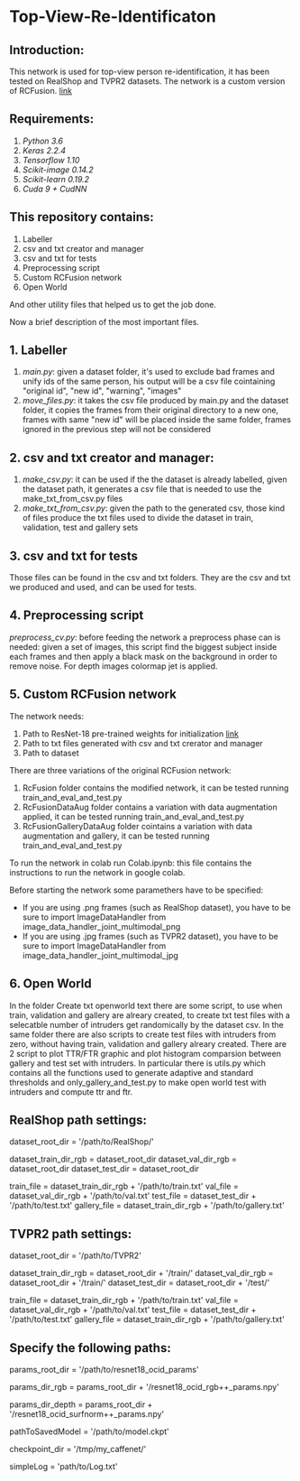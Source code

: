 # Top-View-Re-Identificaton

## Introduction:

This network is used for top-view person re-identification, it has been tested on RealShop and TVPR2 datasets. The network is a custom version of RCFusion. [link](https://github.com/MRLoghmani/rcfusion)

## Requirements:

1. *Python 3.6*
2. *Keras 2.2.4*
3. *Tensorflow 1.10*
4. *Scikit-image 0.14.2*
5. *Scikit-learn 0.19.2*
6. *Cuda 9 + CudNN*

## This repository contains:
 
1. Labeller
2. csv and txt creator and manager
3. csv and txt for tests
4. Preprocessing script
5. Custom RCFusion network
6. Open World

And other utility files that helped us to get the job done.

Now a brief description of the most important files.

## 1. Labeller

1. *main.py*: given a dataset folder, it's used to exclude bad frames and unify ids of the same person, his output will be a csv file cointaining "original id", "new id", "warning", "images"
2. *move_files.py*: it takes the csv file produced by main.py and the dataset folder, it copies the frames from their original directory to a new one, frames with same "new id" will be placed inside the same folder, frames ignored in the previous step will not be considered

## 2. csv and txt creator and manager:

1. *make_csv.py*: it can be used if the the dataset is already labelled, given the dataset path, it generates a csv file that is needed to use the make_txt_from_csv.py files
3. *make_txt_from_csv.py*: given the path to the generated csv, those kind of files produce the txt files used to divide the dataset in train, validation, test and gallery sets

## 3. csv and txt for tests

Those files can be found in the csv and txt folders. They are the csv and txt we produced and used, and can be used for tests.

## 4. Preprocessing script

*preprocess_cv.py*: before feeding the network a preprocess phase can is needed: given a set of images, this script find the biggest subject inside each frames and then apply a black mask on the background in order to remove noise. For depth images colormap jet is applied. 

## 5. Custom RCFusion network

The network needs:
1. Path to ResNet-18 pre-trained weights for initialization [link](https://data.acin.tuwien.ac.at/index.php/s/RueHQUbs2JtoHeJ)
2. Path to txt files generated with csv and txt crerator and manager
3. Path to dataset

There are three variations of the original RCFusion network: 
1. RcFusion folder contains the modified network, it can be tested running train_and_eval_and_test.py
2. RcFusionDataAug folder contains a variation with data augmentation applied, it can be tested running train_and_eval_and_test.py
3. RcFusionGalleryDataAug folder cointains a variation with data augmentation and gallery, it can be tested running train_and_eval_and_test.py

To run the network in colab run Colab.ipynb: this file contains the instructions to run the network in google colab.

Before starting the network some paramethers have to be specified:
- If you are using .png frames (such as RealShop dataset), you have to be sure to import ImageDataHandler from image_data_handler_joint_multimodal_png
- If you are using .jpg frames (such as TVPR2 dataset), you have to be sure to import ImageDataHandler from image_data_handler_joint_multimodal_jpg

## 6. Open World
In the folder Create txt openworld text there are some script, to use when train, validation and gallery are alreary created, to create txt test files with a selecatble number of intruders get randomically by the dataset csv.
In the same folder there are also scripts to create test files with intruders from zero, without having train, validation and gallery alreary created.
There are 2 script to plot TTR/FTR graphic and plot histogram comparsion between gallery and test set with intruders.
In particular there is utils.py which contains all the functions used to generate adaptive and standard thresholds and only_gallery_and_test.py to make open world test with intruders and compute ttr and ftr.


## RealShop path settings:

dataset_root_dir = '/path/to/RealShop/'

dataset_train_dir_rgb = dataset_root_dir
dataset_val_dir_rgb = dataset_root_dir
dataset_test_dir = dataset_root_dir

train_file = dataset_train_dir_rgb + '/path/to/train.txt'
val_file = dataset_val_dir_rgb + '/path/to/val.txt'
test_file = dataset_test_dir + '/path/to/test.txt'
gallery_file = dataset_train_dir_rgb + '/path/to/gallery.txt'

## TVPR2 path settings:

dataset_root_dir = '/path/to/TVPR2'

dataset_train_dir_rgb = dataset_root_dir + '/train/'
dataset_val_dir_rgb = dataset_root_dir + '/train/'
dataset_test_dir = dataset_root_dir + '/test/'

train_file = dataset_train_dir_rgb + '/path/to/train.txt'
val_file = dataset_val_dir_rgb + '/path/to/val.txt'
test_file = dataset_test_dir + '/path/to/test.txt'
gallery_file = dataset_train_dir_rgb + '/path/to/gallery.txt'

## Specify the following paths:

params_root_dir = '/path/to/resnet18_ocid_params'

params_dir_rgb = params_root_dir + '/resnet18_ocid_rgb++_params.npy'

params_dir_depth = params_root_dir + '/resnet18_ocid_surfnorm++_params.npy'

pathToSavedModel = '/path/to/model.ckpt'

checkpoint_dir = '/tmp/my_caffenet/'

simpleLog = 'path/to/Log.txt'
